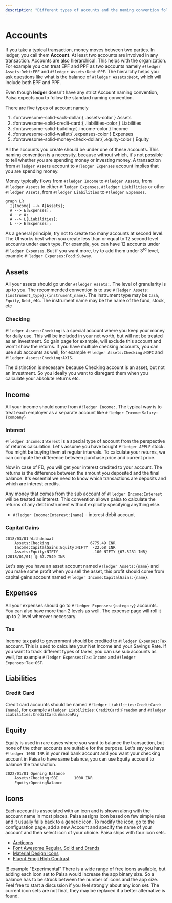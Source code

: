 ```yaml
---
description: "Different types of accounts and the naming convention followed by Paisa, an open source personal finance manager"
---
```


# Accounts

If you take a typical transaction, money moves between two parties. In
ledger, you call them **Account**. At least two accounts are involved
in any transaction. Accounts are also hierarchical. This helps with
the organization. For example you can treat EPF and PPF as two
accounts namely `#!ledger Assets:Debt:EPF` and `#!ledger
Assets:Debt:PPF`. The hierarchy helps you ask questions like what is
the balance of `#!ledger Assets:Debt`, which will include both EPF and
PPF.

Even though **ledger** doesn't have any strict Account naming
convention, Paisa expects you to follow the standard naming
convention.

There are five types of account namely

1. :fontawesome-solid-sack-dollar:{ .assets-color } Assets
1. :fontawesome-solid-credit-card:{ .liabilities-color } Liabilities
1. :fontawesome-solid-building:{ .income-color } Income
1. :fontawesome-solid-wallet:{ .expenses-color } Expenses
1. :fontawesome-solid-money-check-dollar:{ .equity-color } Equity

All the accounts you create should be under one of these
accounts. This naming convention is a necessity, because without
which, it's not possible to tell whether you are spending money or
investing money. A transaction from `#!ledger Assets` account to
`#!ledger Expenses` account implies that you are spending money.

Money typically flows from `#!ledger Income` to `#!ledger Assets`,
from `#!ledger Assets` to either `#!ledger Expenses`, `#!ledger
Liabilities` or other `#!ledger Assets`, from `#!ledger Liabilities`
to `#!ledger Expenses`.

``` mermaid
graph LR
  I[Income] --> A[Assets];
  A --> E[Expenses];
  A --> A;
  A --> L[Liabilities];
  L --> E[Expenses];
```

As a general principle, try not to create too many accounts at second
level. The UI works best when you create less than or equal to 12
second level accounts under each type. For example, you can have 12
accounts under `#!ledger Expenses`. But if you want more, try to add them under
3<sup>rd</sup> level, example `#!ledger Expenses:Food:Subway`.


## Assets

All your assets should go under `#!ledger Assets:`. The level of granularity is
up to you. The recommended convention is to use
`#!ledger Assets:{instrument_type}:{instrument_name}`. The instrument type may
be `Cash`, `Equity`, `Debt`, etc. The instrument name may be the name of
the fund, stock, etc

### Checking

`#!ledger Assets:Checking` is a special account where you keep your money for
daily use. This will be included in your net worth, but will not be
treated as an investment. So gain page for example, will exclude this
account and won't show the returns. If you have multiple checking
accounts, you can use sub accounts as well, for example `#!ledger
Assets:Checking:HDFC` and `#!ledger Assets:Checking:AXIS`.

The distinction is necessary because Checking account is an asset, but
not an investment. So you ideally you want to disregard them when you
calculate your absolute returns etc.


## Income

All your income should come from `#!ledger Income:`. The typical way
is to treat each employer as a separate account like `#!ledger
Income:Salary:{company}`

### Interest

`#!ledger Income:Interest` is a special type of account from the perspective of
returns calculation. Let's assume you have bought `#!ledger APPLE` stock. You
might be buying them at regular intervals. To calculate your returns,
we can compute the difference between purchase price and current
price.

Now in case of FD, you will get your interest credited to your
account. The returns is the difference between the amount you
deposited and the final balance. It's essential we need to know which
transactions are deposits and which are interest credits.

Any money that comes from the sub account of `#!ledger
Income:Interest` will be treated as interest. This convention allows
paisa to calculate the returns of any debt instrument without
explicitly specifying anything else.

* `#!ledger Income:Interest:{name}` - interest debit account


### Capital Gains

```ledger
2018/03/01 Withdrawal
    Assets:Checking                  6775.49 INR
    Income:CapitalGains:Equity:NIFTY  -22.68 INR
    Assets:Equity:NIFTY               -100 NIFTY {67.5281 INR} [2018/01/01] @ 67.7549 INR
```

Let's say you have an asset account named `#!ledger Assets:{name}` and
you make some profit when you sell the asset, this profit should come
from capital gains account named `#!ledger Income:CapitalGains:{name}`.

## Expenses

All your expenses should go to `#!ledger Expenses:{category}`
accounts. You can also have more than 2 levels as well. The expense
page will roll it up to 2 level wherever necessary.

### Tax

Income tax paid to government should be credited to `#!ledger
Expenses:Tax` account. This is used to calculate your Net Income and
your Savings Rate. If you want to track different types of taxes, you
can use sub accounts as well, for example `#!ledger Expenses:Tax:Income`
and `#!ledger Expenses:Tax:GST`.

## Liabilities

### Credit Card

Credit card accounts should be named `#!ledger
Liabilities:CreditCard:{name}`, for example `#!ledger
Liabilities:CreditCard:Freedom` and `#!ledger
Liabilities:CreditCard:AmazonPay`

## Equity

Equity is used in rare cases where you want to balance the
transaction, but none of the other accounts are suitable for the
purpose. Let's say you have `#!ledger 1000 INR` in your real bank
account and you want your checking account in Paisa to have same
balance, you can use Equity account to balance the transaction.

```ledger
2022/01/01 Opening Balance
    Assets:Checking:SBI       1000 INR
    Equity:OpeningBalance
```


## Icons

Each account is associated with an icon and is shown along with the
account name in most places. Paisa assigns icon based on few simple
rules and it usually falls back to a generic icon. To modify the icon,
go to the configuration page, add a new Account and specify the name
of your account and then select icon of your choice. Paisa ships with
four icon sets.

* [Arcticons](https://arcticons.onnno.nl/)
* [Font Awesome Regular, Solid and Brands](https://fontawesome.com/search?o=r&m=free&s=solid)
* [Material Design Icons](https://materialdesignicons.com/)
* [Fluent Emoji High Contrast](https://icon-sets.iconify.design/fluent-emoji-high-contrast/)


!!! example "Experimental"
    There is a wide range of free icons available, but adding each
    icon set to Paisa would increase the app binary size. So a balance
    has to be struck between the number of icons and the app
    size. Feel free to start a discussion if you feel strongly about
    any icon set. The current icon sets are not final, they may be
    replaced if a better alternative is found.

